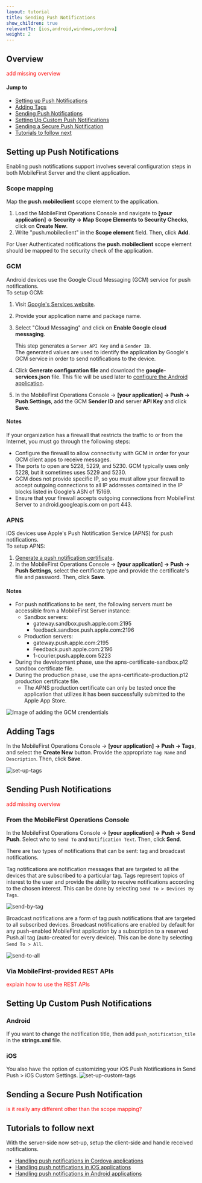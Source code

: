 ```yaml
---
layout: tutorial
title: Sending Push Notifications
show_children: true
relevantTo: [ios,android,windows,cordova]
weight: 2
---
```


## Overview
<span style="color:red">add missing overview</span>

#### Jump to

* [Setting up Push Notifications](#setting-up-push-notifications)
* [Adding Tags](#adding-tags)
* [Sending Push Notifications](#sending-push-notifications)
* [Setting Up Custom Push Notifications](#sending-custom-notifications)
* [Sending a Secure Push Notification](#sending-secure-notifications)
* [Tutorials to follow next](#tutorials-to-follow-next)

## Setting up Push Notifications
Enabling push notifications support involves several configuration steps in both MobileFirst Server and the client application.

### Scope mapping
Map the **push.mobileclient** scope element to the application.

1. Load the MobileFirst Operations Console and navigate to **[your application] → Security → Map Scope Elements to Security Checks**, click on **Create New**.
2. Write "push.mobileclient" in the **Scope element** field. Then, click **Add**.

For User Authenticated notifications the **push.mobileclient** scope element should be mapped to the security check of the application.

### GCM
Android devices use the Google Cloud Messaging (GCM) service for push notifications.  
To setup GCM:

1. Visit [Google's Services website](https://developers.google.com/mobile/add?platform=android&cntapi=gcm&cnturl=https:%2F%2Fdevelopers.google.com%2Fcloud-messaging%2Fandroid%2Fclient&cntlbl=Continue%20Adding%20GCM%20Support&%3Fconfigured%3Dtrue).
2. Provide your application name and package name.
3. Select "Cloud Messaging" and click on **Enable Google cloud messaging**.

    This step generates a `Server API Key` and a `Sender ID`.  
    The generated values are used to identify the application by Google's GCM service in order to send notifications to the device.

4. Click **Generate configuration file** and download the **google-services.json** file. This file will be used later to [configure the Android application](../handling-push-notifications-in-android).
5. In the MobileFirst Operations Console → **[your application] → Push → Push Settings**, add the GCM **Sender ID** and server **API Key** and click **Save**.

#### Notes
If your organization has a firewall that restricts the traffic to or from the Internet, you must go through the following steps:  

* Configure the firewall to allow connectivity with GCM in order for your GCM client apps to receive messages.
* The ports to open are 5228, 5229, and 5230. GCM typically uses only 5228, but it sometimes uses 5229 and 5230. 
* GCM does not provide specific IP, so you must allow your firewall to accept outgoing connections to all IP addresses contained in the IP blocks listed in Google’s ASN of 15169. 
* Ensure that your firewall accepts outgoing connections from MobileFirst Server to android.googleapis.com on port 443.

### APNS
iOS devices use Apple's Push Notification Service (APNS) for push notifications.  
To setup APNS:

1. [Generate a push notification certificate](https://www.ibm.com/developerworks/community/blogs/worklight/entry/understanding-and-setting-up-push-notifications-in-development-evnironment?lang=en).
2. In the MobileFirst Operations Console → **[your application] → Push → Push Settings**, select the certificate type and provide the certificate's file and password. Then, click **Save**.

#### Notes
* For push notifications to be sent, the following servers must be accessible from a MobileFirst Server instance:  
    * Sandbox servers:  
        * gateway.sandbox.push.apple.com:2195
        * feedback.sandbox.push.apple.com:2196
    * Production servers:  
        * gateway.push.apple.com:2195
        * Feedback.push.apple.com:2196
        * 1-courier.push.apple.com 5223
* During the development phase, use the apns-certificate-sandbox.p12 sandbox certificate file.
* During the production phase, use the apns-certificate-production.p12 production certificate file.
    * The APNS production certificate can only be tested once the application that utilizes it has been successfully submitted to the Apple App Store.

![Image of adding the GCM crendentials](server-side-setup.png)

## Adding Tags
In the MobileFirst Operations Console → **[your application] → Push → Tags**, and select the **Create New** button. Provide the appropriate `Tag Name` and `Description`. Then,  click **Save**.

![set-up-tags](set-up-tags.png)

## Sending Push Notifications
<span style="color:red">add missing overview</span>

### From the MobileFirst Operations Console
In the MobileFirst Operations Console → **[your application] → Push → Send Push**. 
Select who to `Send To` and `Notification Text`. Then,  click **Send**.

There are two types of notifications that can be sent: tag and broadcast notifications.

Tag notifications are notification messages that are targeted to all the devices that are subscribed to a particular tag. Tags represent topics of interest to the user and provide the ability to receive notifications according to the chosen interest. This can be done by selecting `Send To > Devices By Tags`.

![send-by-tag](send-by-tag.png)

Broadcast notifications are a form of tag push notifications that are targeted to all subscribed devices. Broadcast notifications are enabled by default for any push-enabled MobileFirst application by a subscription to a reserved Push.all tag (auto-created for every device). This can be done by selecting `Send To > All`.

![send-to-all](send-to-all.png)

### Via MobileFirst-provided REST APIs
<span style="color:red">explain how to use the REST APIs</span>

## Setting Up Custom Push Notifications

### Android
If you want to change the notification title, then add `push_notification_tile` in the **strings.xml** file.

### iOS
You also have the option of customizing your iOS Push Notifications in Send Push > iOS Custom Settings.
![set-up-custom-tags](set-up-custom-tags.png)

## Sending a Secure Push Notification
<span style="color:red">is it really any different other than the scope mapping?</span>

## Tutorials to follow next
With the server-side now set-up, setup the client-side and handle received notifications.

* [Handling push notifications in Cordova applications](../handling-push-notifications-in-cordova)
* [Handling push notifications in iOS applications](../handling-push-notifications-in-ios)
* [Handling push notifications in Android applications](../handling-push-notifications-in-android)
